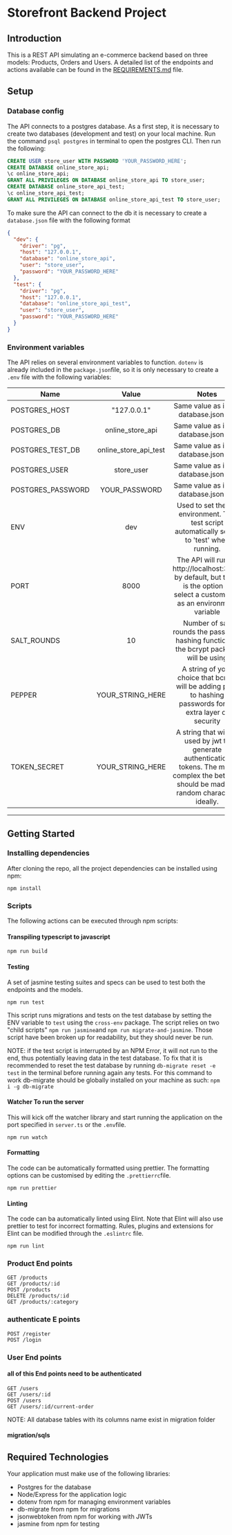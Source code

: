 # Storefront Backend Project

## Introduction ##

This is a REST API simulating an e-commerce backend based on three models: Products, Orders and Users. 
A detailed list of the endpoints and actions available can be found in the [REQUIREMENTS.md](https://github.com/fedeval/storefront-backend-api/blob/main/REQUIREMENTS.md) file.

## Setup ##

### Database config ###

The API connects to a postgres database. As a first step, it is necessary to create two databases (development and test) on your local machine. 
Run the command `psql postgres` in terminal to open the postgres CLI. Then run the following:

```SQL
CREATE USER store_user WITH PASSWORD 'YOUR_PASSWORD_HERE';
CREATE DATABASE online_store_api;
\c online_store_api;
GRANT ALL PRIVILEGES ON DATABASE online_store_api TO store_user;
CREATE DATABASE online_store_api_test;
\c online_store_api_test;
GRANT ALL PRIVILEGES ON DATABASE online_store_api_test TO store_user;
````

To make sure the API can connect to the db it is necessary to create a `database.json` file with the following format

```json
{
  "dev": {
    "driver": "pg",
    "host": "127.0.0.1",
    "database": "online_store_api",
    "user": "store_user",
    "password": "YOUR_PASSWORD_HERE"
  },
  "test": {
    "driver": "pg",
    "host": "127.0.0.1",
    "database": "online_store_api_test",
    "user": "store_user",
    "password": "YOUR_PASSWORD_HERE"
  }
}
```


### Environment variables ###

The API relies on several environment variables to function. `dotenv` is already included in the `package.json`file, 
so it is only necessary to create a `.env` file with the following variables:

| Name              |         Value         |                                                                       Notes                                                                       |
|-------------------|:---------------------:|:-------------------------------------------------------------------------------------------------------------------------------------------------:|
| POSTGRES_HOST     |      "127.0.0.1"      |                                                      Same value as in the database.json file                                                      |
| POSTGRES_DB       |   online_store_api    |                                                      Same value as in the database.json file                                                      |   
| POSTGRES_TEST_DB  | online_store_api_test |                                                      Same value as in the database.json file                                                      |
| POSTGRES_USER     |      store_user       |                                                      Same value as in the database.json file                                                      |
| POSTGRES_PASSWORD |     YOUR_PASSWORD     |                                                      Same value as in the database.json file                                                      |
| ENV               |          dev          |                           Used to set the DB environment. The test script automatically sets it to 'test' when running.                           |
| PORT              |         8000          |         The API will run on http://localhost:3000 by default, but there is the option to select a custom port as an environment variable          |
| SALT_ROUNDS       |          10           |                              Number of salt rounds the password hashing function of the bcrypt package will be using                              |
| PEPPER            |   YOUR_STRING_HERE    |                   A string of your choice that bcrypt will be adding prior to hashing passwords for an extra layer of security                    |
| TOKEN_SECRET      |   YOUR_STRING_HERE    | A string that will be used by jwt to generate authentication tokens. The more complex the better, it should be made of random characters ideally. |

---
## Getting Started ##

### Installing dependencies ###

After cloning the repo, all the project dependencies can be installed using npm:

```
npm install
```
### Scripts ###

The following actions can be executed through npm scripts:

#### Transpiling typescript to javascript ####

```
npm run build
```

#### Testing ####

A set of jasmine testing suites and specs can be used to test both the endpoints and the models.

```
npm run test
```

This script runs migrations and tests on the test database by setting the ENV variable to `test` using the `cross-env` package. 
The script relies on two "child scripts" `npm run jasmine`and `npm run migrate-and-jasmine`. 
Those script have been broken up for readability, but they should never be run.

NOTE: if the test script is interrupted by an NPM Error, 
it will not run to the end, thus potentially leaving data in the test database. 
To fix that it is recommended to reset the test database by running `db-migrate reset -e test` in the terminal before running again any tests. 
For this command to work db-migrate should be globally installed on your machine as such: `npm i -g db-migrate`

#### Watcher To run the server  ####

This will kick off the watcher library and start running the application on the port specified in `server.ts` or the `.env`file.

```
npm run watch
```


#### Formatting ####

The code can be automatically formatted using prettier. The formatting options can be customised by editing the `.prettierrc`file.

```
npm run prettier
```

#### Linting ####

The code can ba automatically linted using Elint. Note that Elint will also use prettier to test for incorrect formatting. Rules, plugins and extensions for Elint can be modified through the `.eslintrc` file.

```
npm run lint
```

### Product End points ###
```
GET /products
GET /products/:id
POST /products 
DELETE /products/:id 
GET /products/:category   
```
### authenticate E points ###
```
POST /register
POST /login
```
### User End points ###

#### all of this End points need to be authenticated
```
GET /users
GET /users/:id
POST /users
GET /users/:id/current-order
```

NOTE: All database tables with its columns name exist in migration folder 
#### migration/sqls 

## Required Technologies
Your application must make use of the following libraries:
- Postgres for the database
- Node/Express for the application logic
- dotenv from npm for managing environment variables
- db-migrate from npm for migrations
- jsonwebtoken from npm for working with JWTs
- jasmine from npm for testing

